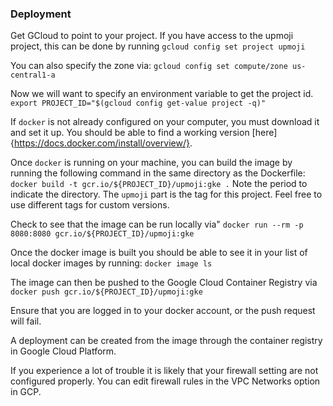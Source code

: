 ### Deployment
 Get GCloud to point to your project. If you have access to the upmoji project, this can be done by running
 `gcloud config set project upmoji`

 You can also specify the zone via:
 `gcloud config set compute/zone us-central1-a`

 Now we will want to specify an environment variable to get the project id.
 `export PROJECT_ID="$(gcloud config get-value project -q)"`

If `docker` is not already configured on your computer, you must download it and set it up. You should be able to find a working version [here]{https://docs.docker.com/install/overview/}.

Once `docker` is running on your machine, you can build the image by running the following command in the same directory as the Dockerfile:
`docker build -t gcr.io/${PROJECT_ID}/upmoji:gke .`
Note the period to indicate the directory. The `upmoji` part is the tag for this project. Feel free to use different tags for custom versions.

Check to see that the image can be run locally via"
`docker run --rm -p 8080:8080 gcr.io/${PROJECT_ID}/upmoji:gke`

Once the docker image is built you should be able to see it in your list of local docker images by running:
`docker image ls`

The image can then be pushed to the Google Cloud Container Registry via
`docker push gcr.io/${PROJECT_ID}/upmoji:gke`

Ensure that you are logged in to your docker account, or the push request will fail.

A deployment can be created from the image through the container registry in Google Cloud Platform.

If you experience a lot of trouble it is likely that your firewall setting are not configured properly. You can edit firewall rules in the VPC Networks option in GCP.